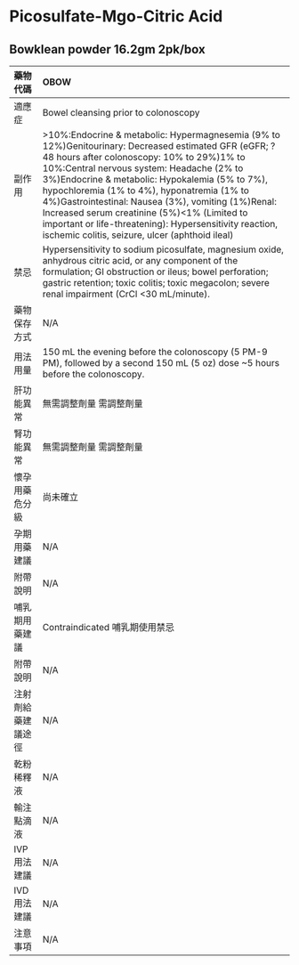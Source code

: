 # Picosulfate-Mgo-Citric Acid

## Bowklean powder 16.2gm 2pk/box

| 藥物代碼 | OBOW |
| :--- | :--- |
| 適應症 | Bowel cleansing prior to colonoscopy |
| 副作用 | &gt;10%:Endocrine & metabolic: Hypermagnesemia \(9% to 12%\)Genitourinary: Decreased estimated GFR \(eGFR; ?48 hours after colonoscopy: 10% to 29%\)1% to 10%:Central nervous system: Headache \(2% to 3%\)Endocrine & metabolic: Hypokalemia \(5% to 7%\), hypochloremia \(1% to 4%\), hyponatremia \(1% to 4%\)Gastrointestinal: Nausea \(3%\), vomiting \(1%\)Renal: Increased serum creatinine \(5%\)&lt;1% \(Limited to important or life-threatening\): Hypersensitivity reaction, ischemic colitis, seizure, ulcer \(aphthoid ileal\) |
| 禁忌 | Hypersensitivity to sodium picosulfate, magnesium oxide, anhydrous citric acid, or any component of the formulation; GI obstruction or ileus; bowel perforation; gastric retention; toxic colitis; toxic megacolon; severe renal impairment \(CrCl &lt;30 mL/minute\). |
| 藥物保存方式 | N/A |
| 用法用量 | 150 mL the evening before the colonoscopy \(5 PM-9 PM\), followed by a second 150 mL \(5 oz\) dose ~5 hours before the colonoscopy. |
| 肝功能異常 | 無需調整劑量  需調整劑量 |
| 腎功能異常 | 無需調整劑量  需調整劑量 |
| 懷孕用藥危分級 | 尚未確立 |
| 孕期用藥建議 | N/A |
| 附帶說明 | N/A |
| 哺乳期用藥建議 | Contraindicated 哺乳期使用禁忌 |
| 附帶說明 | N/A |
| 注射劑給藥建議途徑 | N/A |
| 乾粉稀釋液 | N/A |
| 輸注點滴液 | N/A |
| IVP 用法建議 | N/A |
| IVD 用法建議 | N/A |
| 注意事項 | N/A |

